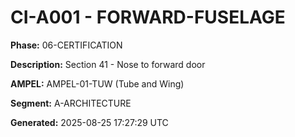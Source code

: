 # CI-A001 - FORWARD-FUSELAGE

**Phase:** 06-CERTIFICATION

**Description:** Section 41 - Nose to forward door

**AMPEL:** AMPEL-01-TUW (Tube and Wing)

**Segment:** A-ARCHITECTURE

**Generated:** 2025-08-25 17:27:29 UTC
